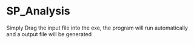 # SP_Analysis
Simply Drag the input file into the exe, the program will run automatically and a output file will be generated
